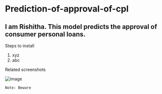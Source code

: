 # Prediction-of-approval-of-cpl
## I am Rishitha. This model predicts the approval of consumer personal loans.
Steps to install 
1) xyz
2) abc

Related screenshots

![image](https://user-images.githubusercontent.com/60682730/88048601-42c26300-cb71-11ea-8db3-7b2d9c759647.png)

```Note: Beware```


